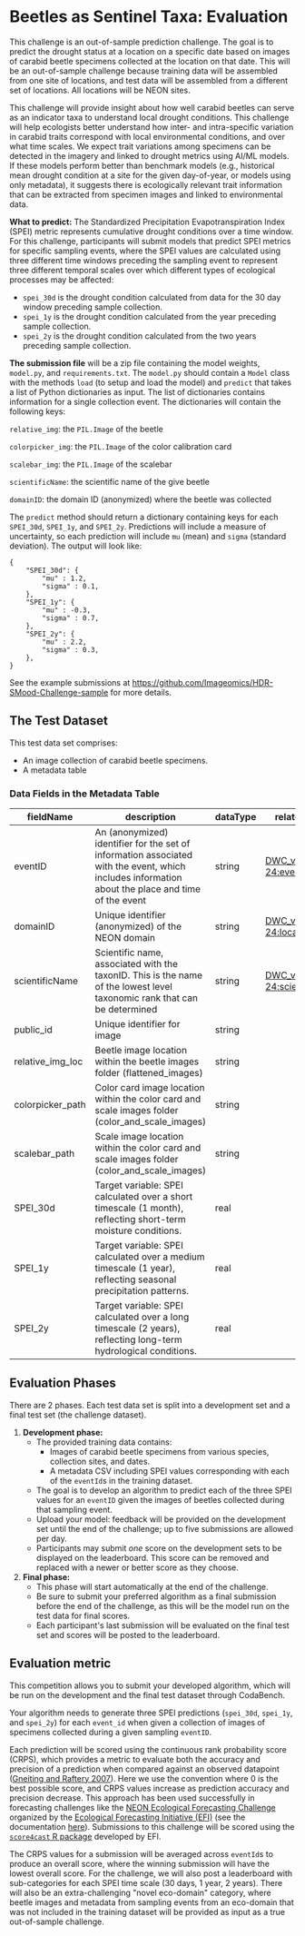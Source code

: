 # Beetles as Sentinel Taxa: Evaluation
This challenge is an out-of-sample prediction challenge. The goal is to predict the drought status at a location on a specific date based on images of carabid beetle specimens collected at the location on that date. This will be an out-of-sample challenge because training data will be assembled from one site of locations, and test data will be assembled from a different set of locations. All locations will be NEON sites.

This challenge will provide insight about how well carabid beetles can serve as an indicator taxa to understand local drought conditions. This challenge will help ecologists better understand how inter- and intra-specific variation in carabid traits correspond with local environmental conditions, and over what time scales. We expect trait variations among specimens can be detected in the imagery and linked to drought metrics using AI/ML models. If these models perform better than benchmark models (e.g., historical mean drought condition at a site for the given day-of-year, or models using only metadata), it suggests there is ecologically relevant trait information that can be extracted from specimen images and linked to environmental data. 

**What to predict:** The Standardized Precipitation Evapotranspiration Index (SPEI) metric represents cumulative drought conditions over a time window. For this challenge, participants will submit models that predict SPEI metrics for specific sampling events, where the SPEI values are calculated using three different time windows preceding the sampling event to represent three different temporal scales over which different types of ecological processes may be affected: 
- `spei_30d` is the drought condition calculated from data for the 30 day window preceding sample collection.
- `spei_1y` is the drought condition calculated from the year preceding sample collection.
- `spei_2y` is the drought condition calculated from the two years preceding sample collection.

**The submission file** will be a zip file containing the model weights, `model.py`, and `requirements.txt`. The `model.py` should contain a `Model` class with the methods `load` (to setup and load the model) and `predict` that takes a list of Python dictionaries as input. The list of dictionaries contains information for a single collection event. The dictionaries will contain the following keys:

`relative_img`: the `PIL.Image` of the beetle

`colorpicker_img`: the `PIL.Image` of the color calibration card

`scalebar_img`: the `PIL.Image` of the scalebar

`scientificName`: the scientific name of the give beetle

`domainID`: the domain ID (anonymized) where the beetle was collected

The `predict` method should return a dictionary containing keys for each `SPEI_30d`, `SPEI_1y`, and `SPEI_2y`. Predictions will include a measure of uncertainty, so each prediction will include `mu` (mean) and `sigma` (standard deviation). The output will look like:
```
{
    "SPEI_30d": {
        "mu" : 1.2,
        "sigma" : 0.1,
    },
    "SPEI_1y": {
        "mu" : -0.3,
        "sigma" : 0.7,
    },
    "SPEI_2y": {
        "mu" : 2.2,
        "sigma" : 0.3,
    },
}
```


See the example submissions at https://github.com/Imageomics/HDR-SMood-Challenge-sample for more details.

## The Test Dataset
This test data set comprises:
- An image collection of carabid beetle specimens.
- A metadata table

### Data Fields in the Metadata Table
| fieldName | description | dataType | relatedTerms |
|---|---|---|---|
| eventID | An (anonymized) identifier for the set of information associated with the event, which includes information about the place and time of the event | string | [DWC_v2009-04-24:eventID](http://rs.tdwg.org/dwc/terms/history/index.htm#eventID-2009-04-24)
| domainID | Unique identifier (anonymized) of the NEON domain | string | [DWC_v2009-04-24:locationID](http://rs.tdwg.org/dwc/terms/history/index.htm#locationID-2009-04-24)
| scientificName | Scientific name, associated with the taxonID. This is the name of the lowest level taxonomic rank that can be determined | string | [DWC_v2009-04-24:scientificName](http://tdwg.github.io/dwc/terms/history/index.htm#scientificName-2009-09-21)
| public_id | Unique identifier for image | string  | |
| relative_img_loc | Beetle image location within the beetle images folder (flattened_images) | string | |
| colorpicker_path | Color card image location within the color card and scale images folder (color_and_scale_images) | string | |
| scalebar_path | Scale image location within the color card and scale images folder (color_and_scale_images) | string | |
| SPEI_30d | Target variable: SPEI calculated over a short timescale (1 month), reflecting short-term moisture conditions. | real | |
| SPEI_1y | Target variable: SPEI calculated over a medium timescale (1 year), reflecting seasonal precipitation patterns. | real | |
| SPEI_2y | Target variable: SPEI calculated over a long timescale (2 years), reflecting long-term hydrological conditions. | real | |

## Evaluation Phases
There are 2 phases. Each test data set is split into a development set and a final test set (the challenge dataset).  
1. **Development phase:**
	* The provided training data contains:
		- Images of carabid beetle specimens from various species, collection sites, and dates.
		- A metadata CSV including SPEI values corresponding with each of the `eventId`s in the training dataset. 
	* The goal is to develop an algorithm to predict each of the three SPEI values for an `eventID` given the images of beetles collected during that sampling event.
	* Upload your model: feedback will be provided on the development set until the end of the challenge; up to five submissions are allowed per day.
	* Participants may submit _one_ score on the development sets to be displayed on the leaderboard. This score can be removed and replaced with a newer or better score as they choose.
2. **Final phase:**
	* This phase will start automatically at the end of the challenge.
 	* Be sure to submit your preferred algorithm as a final submission before the end of the challenge, as this will be the model run on the test data for final scores.
	* Each participant's last submission will be evaluated on the final test set and scores will be posted to the leaderboard. 

## Evaluation metric

This competition allows you to submit your developed algorithm, which will be run on the development and the final test dataset through CodaBench.

Your algorithm needs to generate three SPEI predictions (`spei_30d`, `spei_1y`, and `spei_2y`) for each `event_id` when given a collection of images of specimens collected during a given sampling `eventID`. 

Each prediction will be scored using the continuous rank probability score (CRPS), which provides a metric to evaluate both the accuracy and precision of a prediction when compared against an observed datapoint ([Gneiting and Raftery 2007](https://doi.org/10.1198/016214506000001437)). Here we use the convention where 0 is the best possible score, and CRPS values increase as prediction accuracy and precision decrease. This approach has been used successfully in forecasting challenges like the [NEON Ecological Forecasting Challenge](https://projects.ecoforecast.org/neon4cast-ci/) organized by the [Ecological Forecasting Initiative (EFI)](https://ecoforecast.org/) (see the documentation [here](https://projects.ecoforecast.org/neon4cast-docs/Evaluation.html)). Submissions to this challenge will be scored using the [`score4cast` R package](https://github.com/eco4cast/score4cast) developed by EFI. 

The CRPS values for a submission will be averaged across `eventId`s to produce an overall score, where the winning submission will have the lowest overall score. For the challenge, we will also post a leaderboard with sub-categories for each SPEI time scale (30 days, 1 year, 2 years). There will also be an extra-challenging "novel eco-domain" category, where beetle images and metadata from sampling events from an eco-domain that was not included in the training dataset will be provided as input as a true out-of-sample challenge. 

